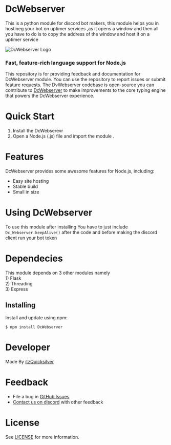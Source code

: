 # DcWebserver
This is a python module for discord bot makers, this module helps you in hostineg your bot on uptimer services ,as it opens a window and then all you have to do is to copy the address of the window and host it on a uptimer service 

![DcWebserver Logo](https://images-ext-1.discordapp.net/external/Ec1UJ1VZQdI1CeSPHZNnwxxMzCjtTu7msgkca7NDuGA/https/cdn.discordapp.com/avatars/933987789719109642/59734422bfd413c193671c6080da08da.webp)

### Fast, feature-rich language support for Node.js

This repository is for providing feedback and documentation for DcWebserver module. You can use the repository to report issues or submit feature requests. The DvWebserver codebase is open-source you can contribute to [DcWebserver](https://github.com/QuicksilverYT/DcWebserver) to make improvements to the core typing engine that powers the DcWebserver experience.


# Quick Start

1. Install the DcWebserevr
2. Open a Node.js (.js) file and import the module 
.

# Features


DcWebserver provides some awesome features for Node.js, including:

-   Easy site hosting
-   Stable build
-   Small in size


# Using DcWebserver
To use this module after installing You have to just include `Dc_Webserver.keepAlive()` after the code and before making the discord client run your bot token

# Dependecies 

This module depends on 3 other modules namely 
<br> 1) Flask
<br> 2) Threading
<br> 3) Express

Installing
----------

Install and update using npm:



    $ npm install DcWebserver

# Developer 
Made By [itzQuicksilver](https://github.com/QuicksilverYT)

# Feedback

-   File a bug in [GitHub Issues](https://github.com/QuicksilverYT/DcWebserver/issues/new/choose)
-   [Contact us on discord](https://discord.gg/TaynAW9WXt) with other feedback

# License

See [LICENSE](https://github.com/QuicksilverYT/DcWebserver/blob/main/LICENCE.txt) for more information.
